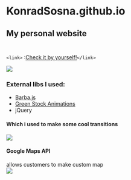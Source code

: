 # KonradSosna.github.io

## My personal website<br><br>
`<link>` :[Check it by yourself!](https://konradsosna.github.io/ "My personal website")`</link>` 

![](https://media.giphy.com/media/Plx6JLzCUp4JFoQoqC/giphy.gif)


### External libs I used:

- [Barba.js](https://barba.js.org/)
- [Green Stock Animations](https://greensock.com/gsap/)
- jQuery

#### Which i used to make some cool transitions
![](https://media.giphy.com/media/R0irIWO9SanQ7YM5N4/giphy.gif)


#### Google Maps API 
allows customers to make custom map<br>
![](https://media.giphy.com/media/1pZsCdcAPBuFz3IT6x/giphy.gif)
